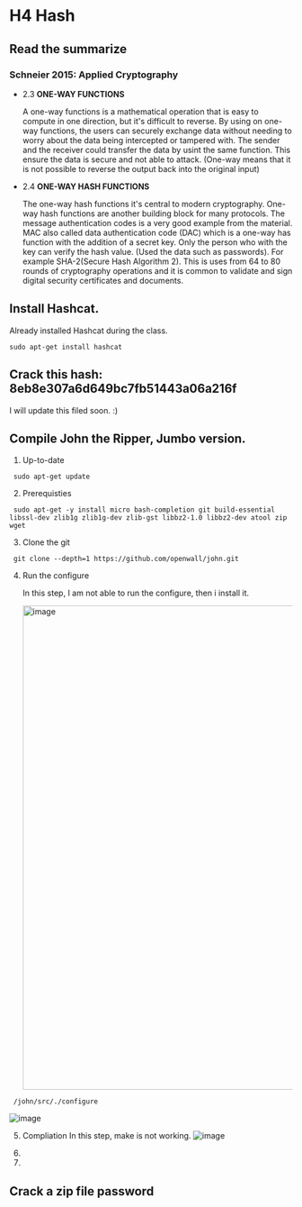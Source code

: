 # H4 Hash

## Read the summarize

### Schneier 2015: Applied Cryptography

- 2.3 **ONE-WAY FUNCTIONS**
  
  A one-way functions is a mathematical operation that is easy to compute in one direction, but it's difficult to reverse. By using on one-way functions, the users can securely exchange data without needing to worry about the data being intercepted or tampered with. The sender and the receiver could transfer the data by usint the same function. This ensure the data is secure and not able to attack. (One-way means that it is not possible to reverse the output back into the original input)
  
- 2.4 **ONE-WAY HASH FUNCTIONS**

  The one-way hash functions it's central to modern cryptography. One-way hash functions are another building block for many protocols. The message authentication codes is a very good example from the material. MAC also called data authentication code (DAC) which is a one-way has function with the addition of a secret key. Only the person who with the key can verify the hash value. (Used the data such as passwords).
  For example SHA-2(Secure Hash Algorithm 2). This is uses from 64 to 80 rounds of cryptography operations and it is common to validate and sign digital security certificates and documents.
  
  
## Install Hashcat.

Already installed Hashcat during the class. 
```
sudo apt-get install hashcat
```

## Crack this hash: 8eb8e307a6d649bc7fb51443a06a216f
I will update this filed soon. :) 

## Compile John the Ripper, Jumbo version.

1. Up-to-date
  ```
   sudo apt-get update
  ```
2. Prerequisties
  ```
   sudo apt-get -y install micro bash-completion git build-essential libssl-dev zlib1g zlib1g-dev zlib-gst libbz2-1.0 libbz2-dev atool zip wget
  ```
3. Clone the git 
  ```
   git clone --depth=1 https://github.com/openwall/john.git
  ```
4. Run the configure 
   
   In this step, I am not able to run the configure, then i install it.
   
   <img width="860" alt="image" src="https://user-images.githubusercontent.com/95883827/218572502-2fd0b242-7ea9-491d-af81-c034a401fc3f.png">

  ```
   /john/src/./configure
  ```
  
  ![image](https://user-images.githubusercontent.com/95883827/218572679-0310be35-12b7-43dd-802f-488931ab5a0c.png)

5. Compliation 
  In this step, make is not working.
  ![image](https://user-images.githubusercontent.com/95883827/218572900-157e7634-5256-4be0-9f40-62d139c48db8.png)


6. 
7. 

## Crack a zip file password
